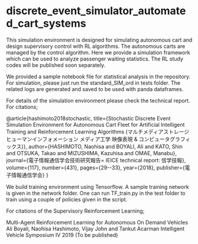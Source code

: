 # discrete_event_simulator_automated_cart_systems
This simulation environment is designed for simulating autonomous cart and design supervisory control with RL algorithms. The autonomous carts are managed by the control algorithm. Here we provide a simulation framework which can be used to analyze passenger waiting statistics. The RL study codes will be published soon separately. 

We provided a sample notebook file for statistical analysis in the repository. For simulation, please just run the 
standard_SIM_ord in tests folder. The related logs are generated and saved to be used with panda dataframes. 

For details of the simulation environment please check the technical report. For citations;

@article{hashimoto2018stochastic,
  title={Stochastic Discrete Event Simulation Environment for Autonomous Cart Fleet for Artificial Intelligent Training and Reinforcement Learning Algorithms (マルチメディアストレージ ヒューマンインフォメーション メディア工学 映像表現 \& コンピュータグラフィックス)},
  author={HASHIMOTO, Naohisa and BOYALI, Ali and KATO, Shin and OTSUKA, Takao and MIZUSHIMA, Kazuhisa and OMAE, Manabu},
  journal={電子情報通信学会技術研究報告= IEICE technical report: 信学技報},
  volume={117},
  number={431},
  pages={29--33},
  year={2018},
  publisher={電子情報通信学会}
}

We build training environment using Tensorflow. A sample training network is given in the network folder. One can run
 TF_train.py in the test folder to train using a couple of policies given in the script. 
 
For citations of the Supervisory Reinforcement Learning;
 
 Multi-Agent Reinforcement Learning for Autonomous On Demand Vehicles
 Ali Boyali, Naohisa Hashimoto, Vijay John and Tankut Acarman 
 Intelligent Vehicle Symposium IV 2019 (To be published)